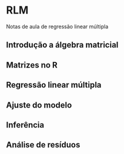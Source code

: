 # RLM
Notas de aula de regressão linear múltipla

## Introdução a álgebra matricial

## Matrizes no R

## Regressão linear múltipla 

## Ajuste do modelo

## Inferência

## Análise de resíduos


